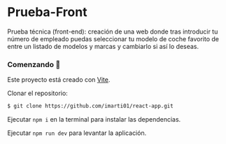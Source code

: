 # Prueba-Front

Prueba técnica (front-end): creación de una web donde tras introducir tu número de empleado puedas seleccionar tu modelo de coche favorito de
entre un listado de modelos y marcas y cambiarlo si así lo deseas.

### Comenzando 🚀

Este proyecto está creado con [Vite](https://vitejs.dev/guide/).

Clonar el repositorio:

```bash
$ git clone https://github.com/imarti01/react-app.git
```

Ejecutar `npm i` en la terminal para instalar las dependencias.

Ejecutar `npm run dev` para levantar la aplicación.
